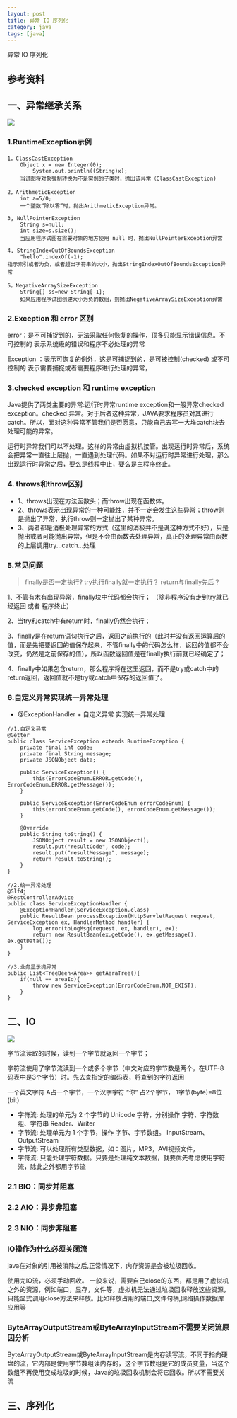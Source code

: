 ```yaml
---
layout: post
title: 异常 IO 序列化
category: java
tags: [java]
---
```


异常 IO 序列化

## 参考资料

## 一、异常继承关系 
![](https://wdsheng0i.github.io/assets/images/2021/java/exc.png)

### 1.RuntimeException示例
```
1，ClassCastException
    Object x = new Integer(0);
        System.out.println((String)x);
    当试图将对象强制转换为不是实例的子类时，抛出该异常（ClassCastException)

2，ArithmeticException
    int a=5/0;
    一个整数“除以零”时，抛出ArithmeticException异常。

3, NullPointerException
    String s=null;
    int size=s.size();
    当应用程序试图在需要对象的地方使用 null 时，抛出NullPointerException异常

4, StringIndexOutOfBoundsException
    "hello".indexOf(-1);
指示索引或者为负，或者超出字符串的大小，抛出StringIndexOutOfBoundsException异常

5，NegativeArraySizeException
    String[] ss=new String[-1];
    如果应用程序试图创建大小为负的数组，则抛出NegativeArraySizeException异常
```

### 2.Exception 和 error 区别
error：是不可捕捉到的，无法采取任何恢复的操作，顶多只能显示错误信息。不可控制的
表示系统级的错误和程序不必处理的异常

Exception ：表示可恢复的例外，这是可捕捉到的，是可被控制(checked) 或不可控制的
表示需要捕捉或者需要程序进行处理的异常，

### 3.checked exception 和 runtime exception
Java提供了两类主要的异常:运行时异常runtime exception和一般异常checked exception。checked 异常。对于后者这种异常，JAVA要求程序员对其进行catch。所以，面对这种异常不管我们是否愿意，只能自己去写一大堆catch块去处理可能的异常。  

运行时异常我们可以不处理。这样的异常由虚拟机接管。出现运行时异常后，系统会把异常一直往上层抛，一直遇到处理代码。如果不对运行时异常进行处理，那么出现运行时异常之后，要么是线程中止，要么是主程序终止。 

### 4. throws和throw区别
- 1、throws出现在方法函数头；而throw出现在函数体。
- 2、throws表示出现异常的一种可能性，并不一定会发生这些异常；throw则是抛出了异常，执行throw则一定抛出了某种异常。
- 3、两者都是消极处理异常的方式（这里的消极并不是说这种方式不好），只是抛出或者可能抛出异常，但是不会由函数去处理异常，真正的处理异常由函数的上层调用try...catch...处理

### 5.常见问题
> finally是否一定执行?     try执行finally就一定执行？    return与finally先后？

1、不管有木有出现异常，finally块中代码都会执行； （除非程序没有走到try就已经返回   或者  程序终止）

2、当try和catch中有return时，finally仍然会执行；

3、finally是在return语句执行之后，返回之前执行的（此时并没有返回运算后的值，而是先把要返回的值保存起来，不管finally中的代码怎么样，返回的值都不会改变，仍然是之前保存的值），所以函数返回值是在finally执行前就已经确定了；

4、finally中如果包含return，那么程序将在这里返回，而不是try或catch中的return返回，返回值就不是try或catch中保存的返回值了。

### 6.自定义异常实现统一异常处理
- @ExceptionHandler + 自定义异常 实现统一异常处理 

```
//1.自定义异常
@Getter
public class ServiceException extends RuntimeException {
    private final int code;
    private final String message;
    private JSONObject data;

    public ServiceException() {
        this(ErrorCodeEnum.ERROR.getCode(), ErrorCodeEnum.ERROR.getMessage());
    }

    public ServiceException(ErrorCodeEnum errorCodeEnum) {
        this(errorCodeEnum.getCode(), errorCodeEnum.getMessage());
    }
    
    @Override
    public String toString() {
        JSONObject result = new JSONObject();
        result.put("resultCode", code);
        result.put("resultMessage", message);
        return result.toString();
    }
}

//2.统一异常处理
@Slf4j
@RestControllerAdvice
public class ServiceExceptionHandler {
    @ExceptionHandler(ServiceException.class)
    public ResultBean processException(HttpServletRequest request, ServiceException ex, HandlerMethod handler) {
        log.error(toLogMsg(request, ex, handler), ex);
        return new ResultBean(ex.getCode(), ex.getMessage(), ex.getData());
    }
}

//3.业务显示抛异常
public List<TreeBeen<Area>> getAeraTree(){
    if(null == areaId){
        throw new ServiceException(ErrorCodeEnum.NOT_EXIST);
    }
}
```

## 二、IO  
![](https://wdsheng0i.github.io/assets/images/2021/java/io.png)   

字节流读取的时候，读到一个字节就返回一个字节；  
  
字符流使用了字节流读到一个或多个字节（中文对应的字节数是两个，在UTF-8码表中是3个字节）时。先去查指定的编码表，将查到的字符返回

一个英文字符 A占一个字节，一个汉字字符 “你” 占2个字节，  1字节(byte)=8位(bit)  

- 字符流: 处理的单元为 2 个字节的 Unicode 字符，分别操作 字符、字符数组、字符串   Reader、Writer 
- 字节流: 处理单元为 1 个字节，操作 字节、字节数组。  InputStream、OutputStream
- 字节流: 可以处理所有类型数据，如：图片，MP3，AVI视频文件，
- 字符流: 只能处理字符数据。只要是处理纯文本数据，就要优先考虑使用字符流，除此之外都用字节流



### 2.1 BIO：同步并阻塞

### 2.2 AIO：异步非阻塞

### 2.3 NIO：同步非阻塞

### IO操作为什么必须关闭流
java在对象的引用被消除之后,正常情况下，内存资源是会被垃圾回收。

使用完IO流，必须手动回收。
一般来说，需要自己close的东西，都是用了虚拟机之外的资源，例如端口，显存，文件等，虚拟机无法通过垃圾回收释放这些资源，只能显式调用close方法来释放。比如释放占用的端口,文件句柄,网络操作数据库应用等

### ByteArrayOutputStream或ByteArrayInputStream不需要关闭流原因分析
ByteArrayOutputStream或ByteArrayInputStream是内存读写流，不同于指向硬盘的流，它内部是使用字节数组读内存的，这个字节数组是它的成员变量，当这个数组不再使用变成垃圾的时候，Java的垃圾回收机制会将它回收。所以不需要关流

## 三、序列化